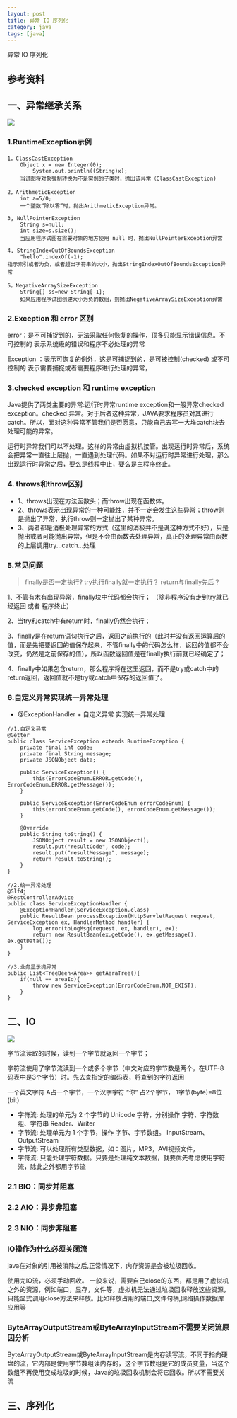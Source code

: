 ```yaml
---
layout: post
title: 异常 IO 序列化
category: java
tags: [java]
---
```


异常 IO 序列化

## 参考资料

## 一、异常继承关系 
![](https://wdsheng0i.github.io/assets/images/2021/java/exc.png)

### 1.RuntimeException示例
```
1，ClassCastException
    Object x = new Integer(0);
        System.out.println((String)x);
    当试图将对象强制转换为不是实例的子类时，抛出该异常（ClassCastException)

2，ArithmeticException
    int a=5/0;
    一个整数“除以零”时，抛出ArithmeticException异常。

3, NullPointerException
    String s=null;
    int size=s.size();
    当应用程序试图在需要对象的地方使用 null 时，抛出NullPointerException异常

4, StringIndexOutOfBoundsException
    "hello".indexOf(-1);
指示索引或者为负，或者超出字符串的大小，抛出StringIndexOutOfBoundsException异常

5，NegativeArraySizeException
    String[] ss=new String[-1];
    如果应用程序试图创建大小为负的数组，则抛出NegativeArraySizeException异常
```

### 2.Exception 和 error 区别
error：是不可捕捉到的，无法采取任何恢复的操作，顶多只能显示错误信息。不可控制的
表示系统级的错误和程序不必处理的异常

Exception ：表示可恢复的例外，这是可捕捉到的，是可被控制(checked) 或不可控制的
表示需要捕捉或者需要程序进行处理的异常，

### 3.checked exception 和 runtime exception
Java提供了两类主要的异常:运行时异常runtime exception和一般异常checked exception。checked 异常。对于后者这种异常，JAVA要求程序员对其进行catch。所以，面对这种异常不管我们是否愿意，只能自己去写一大堆catch块去处理可能的异常。  

运行时异常我们可以不处理。这样的异常由虚拟机接管。出现运行时异常后，系统会把异常一直往上层抛，一直遇到处理代码。如果不对运行时异常进行处理，那么出现运行时异常之后，要么是线程中止，要么是主程序终止。 

### 4. throws和throw区别
- 1、throws出现在方法函数头；而throw出现在函数体。
- 2、throws表示出现异常的一种可能性，并不一定会发生这些异常；throw则是抛出了异常，执行throw则一定抛出了某种异常。
- 3、两者都是消极处理异常的方式（这里的消极并不是说这种方式不好），只是抛出或者可能抛出异常，但是不会由函数去处理异常，真正的处理异常由函数的上层调用try...catch...处理

### 5.常见问题
> finally是否一定执行?     try执行finally就一定执行？    return与finally先后？

1、不管有木有出现异常，finally块中代码都会执行； （除非程序没有走到try就已经返回   或者  程序终止）

2、当try和catch中有return时，finally仍然会执行；

3、finally是在return语句执行之后，返回之前执行的（此时并没有返回运算后的值，而是先把要返回的值保存起来，不管finally中的代码怎么样，返回的值都不会改变，仍然是之前保存的值），所以函数返回值是在finally执行前就已经确定了；

4、finally中如果包含return，那么程序将在这里返回，而不是try或catch中的return返回，返回值就不是try或catch中保存的返回值了。

### 6.自定义异常实现统一异常处理
- @ExceptionHandler + 自定义异常 实现统一异常处理 

```
//1.自定义异常
@Getter
public class ServiceException extends RuntimeException {
    private final int code;
    private final String message;
    private JSONObject data;

    public ServiceException() {
        this(ErrorCodeEnum.ERROR.getCode(), ErrorCodeEnum.ERROR.getMessage());
    }

    public ServiceException(ErrorCodeEnum errorCodeEnum) {
        this(errorCodeEnum.getCode(), errorCodeEnum.getMessage());
    }
    
    @Override
    public String toString() {
        JSONObject result = new JSONObject();
        result.put("resultCode", code);
        result.put("resultMessage", message);
        return result.toString();
    }
}

//2.统一异常处理
@Slf4j
@RestControllerAdvice
public class ServiceExceptionHandler {
    @ExceptionHandler(ServiceException.class)
    public ResultBean processException(HttpServletRequest request, ServiceException ex, HandlerMethod handler) {
        log.error(toLogMsg(request, ex, handler), ex);
        return new ResultBean(ex.getCode(), ex.getMessage(), ex.getData());
    }
}

//3.业务显示抛异常
public List<TreeBeen<Area>> getAeraTree(){
    if(null == areaId){
        throw new ServiceException(ErrorCodeEnum.NOT_EXIST);
    }
}
```

## 二、IO  
![](https://wdsheng0i.github.io/assets/images/2021/java/io.png)   

字节流读取的时候，读到一个字节就返回一个字节；  
  
字符流使用了字节流读到一个或多个字节（中文对应的字节数是两个，在UTF-8码表中是3个字节）时。先去查指定的编码表，将查到的字符返回

一个英文字符 A占一个字节，一个汉字字符 “你” 占2个字节，  1字节(byte)=8位(bit)  

- 字符流: 处理的单元为 2 个字节的 Unicode 字符，分别操作 字符、字符数组、字符串   Reader、Writer 
- 字节流: 处理单元为 1 个字节，操作 字节、字节数组。  InputStream、OutputStream
- 字节流: 可以处理所有类型数据，如：图片，MP3，AVI视频文件，
- 字符流: 只能处理字符数据。只要是处理纯文本数据，就要优先考虑使用字符流，除此之外都用字节流



### 2.1 BIO：同步并阻塞

### 2.2 AIO：异步非阻塞

### 2.3 NIO：同步非阻塞

### IO操作为什么必须关闭流
java在对象的引用被消除之后,正常情况下，内存资源是会被垃圾回收。

使用完IO流，必须手动回收。
一般来说，需要自己close的东西，都是用了虚拟机之外的资源，例如端口，显存，文件等，虚拟机无法通过垃圾回收释放这些资源，只能显式调用close方法来释放。比如释放占用的端口,文件句柄,网络操作数据库应用等

### ByteArrayOutputStream或ByteArrayInputStream不需要关闭流原因分析
ByteArrayOutputStream或ByteArrayInputStream是内存读写流，不同于指向硬盘的流，它内部是使用字节数组读内存的，这个字节数组是它的成员变量，当这个数组不再使用变成垃圾的时候，Java的垃圾回收机制会将它回收。所以不需要关流

## 三、序列化